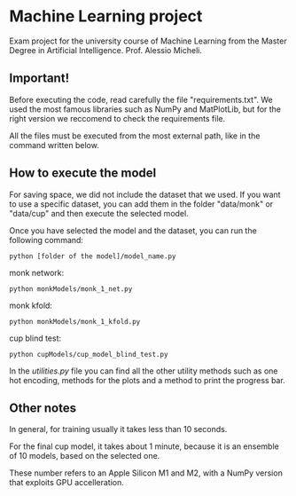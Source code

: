 # Machine Learning project
Exam project for the university course of Machine Learning from the Master Degree in Artificial Intelligence. 
Prof. Alessio Micheli.

## Important!
Before executing the code, read carefully the file "requirements.txt". We used the most famous libraries such as NumPy and MatPlotLib, but for the right version we reccomend to check the requirements file.

All the files must be executed from the most external path, like in the command written below.

## How to execute the model
For saving space, we did not include the dataset that we used. If you want to use a specific dataset, you can add them in the folder "data/monk" or "data/cup" and then execute the selected model.

Once you have selected the model and the dataset, you can run the following command:
```
python [folder of the model]/model_name.py
```
monk network:
```
python monkModels/monk_1_net.py
```
monk kfold:
```
python monkModels/monk_1_kfold.py
```
cup blind test:
```
python cupModels/cup_model_blind_test.py
```
In the *utilities.py* file you can find all the other utility methods such as one hot encoding, methods for the plots and a method to print the progress bar.

## Other notes
In general, for training usually it takes less than 10 seconds.

For the final cup model, it takes about 1 minute, because it is an ensemble of 10 models, based on the selected one.

These number refers to an Apple Silicon M1 and M2, with a NumPy version that exploits GPU accelleration.
